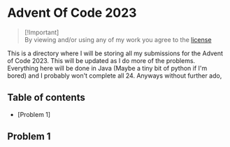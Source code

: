 # Advent Of Code 2023
> [!Important]<br>
> By viewing and/or using any of my work you agree to the [license](https://choosealicense.com/licenses/mpl-2.0/)

This is a directory where I will be storing all my submissions for the Advent of Code 2023. This will be updated as I do more of the problems. Everything here will be done in Java (Maybe a tiny bit of python if I'm bored) and I probably won't complete all 24. Anyways without further ado,

## Table of contents
  - [Problem 1]

## Problem 1
